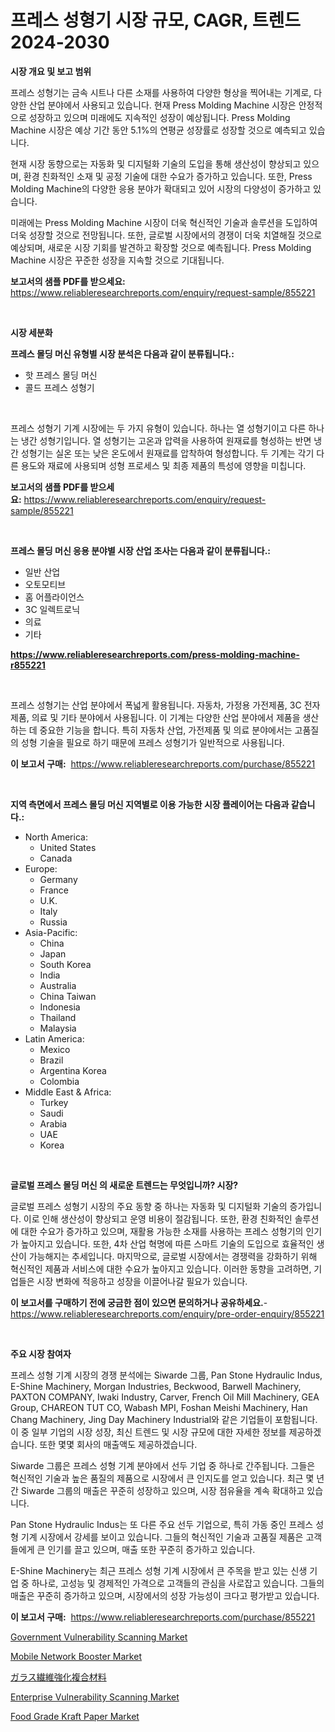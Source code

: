 <p><h1>프레스 성형기 시장 규모, CAGR, 트렌드 2024-2030</h1></p><p><strong>시장 개요 및 보고 범위</strong></p>
<p><p>프레스 성형기는 금속 시트나 다른 소재를 사용하여 다양한 형상을 찍어내는 기계로, 다양한 산업 분야에서 사용되고 있습니다. 현재 Press Molding Machine 시장은 안정적으로 성장하고 있으며 미래에도 지속적인 성장이 예상됩니다. Press Molding Machine 시장은 예상 기간 동안 5.1%의 연평균 성장률로 성장할 것으로 예측되고 있습니다.</p><p>현재 시장 동향으로는 자동화 및 디지털화 기술의 도입을 통해 생산성이 향상되고 있으며, 환경 친화적인 소재 및 공정 기술에 대한 수요가 증가하고 있습니다. 또한, Press Molding Machine의 다양한 응용 분야가 확대되고 있어 시장의 다양성이 증가하고 있습니다.</p><p>미래에는 Press Molding Machine 시장이 더욱 혁신적인 기술과 솔루션을 도입하여 더욱 성장할 것으로 전망됩니다. 또한, 글로벌 시장에서의 경쟁이 더욱 치열해질 것으로 예상되며, 새로운 시장 기회를 발견하고 확장할 것으로 예측됩니다. Press Molding Machine 시장은 꾸준한 성장을 지속할 것으로 기대됩니다.</p></p>
<p><strong>보고서의 샘플 PDF를 받으세요:</strong> <a href="https://www.reliableresearchreports.com/enquiry/request-sample/855221">https://www.reliableresearchreports.com/enquiry/request-sample/855221</a></p>
<p>&nbsp;</p>
<p><strong>시장 세분화</strong></p>
<p><strong>프레스 몰딩 머신 유형별 시장 분석은 다음과 같이 분류됩니다.:</strong></p>
<p><ul><li>핫 프레스 몰딩 머신</li><li>콜드 프레스 성형기</li></ul></p>
<p>&nbsp;</p>
<p><p>프레스 성형기 기계 시장에는 두 가지 유형이 있습니다. 하나는 열 성형기이고 다른 하나는 냉간 성형기입니다. 열 성형기는 고온과 압력을 사용하여 원재료를 형성하는 반면 냉간 성형기는 실온 또는 낮은 온도에서 원재료를 압착하여 형성합니다. 두 기계는 각기 다른 용도와 재료에 사용되며 성형 프로세스 및 최종 제품의 특성에 영향을 미칩니다.</p></p>
<p><strong>보고서의 샘플 PDF를 받으세요:</strong>&nbsp;<a href="https://www.reliableresearchreports.com/enquiry/request-sample/855221">https://www.reliableresearchreports.com/enquiry/request-sample/855221</a></p>
<p>&nbsp;</p>
<p><strong> 프레스 몰딩 머신 응용 분야별 시장 산업 조사는 다음과 같이 분류됩니다.:</strong></p>
<p><ul><li>일반 산업</li><li>오토모티브</li><li>홈 어플라이언스</li><li>3C 일렉트로닉</li><li>의료</li><li>기타</li></ul></p>
<p><strong><a href="https://www.reliableresearchreports.com/press-molding-machine-r855221">https://www.reliableresearchreports.com/press-molding-machine-r855221</a></strong></p>
<p>&nbsp;</p>
<p><p>프레스 성형기는 산업 분야에서 폭넓게 활용됩니다. 자동차, 가정용 가전제품, 3C 전자제품, 의료 및 기타 분야에서 사용됩니다. 이 기계는 다양한 산업 분야에서 제품을 생산하는 데 중요한 기능을 합니다. 특히 자동차 산업, 가전제품 및 의료 분야에서는 고품질의 성형 기술을 필요로 하기 때문에 프레스 성형기가 일반적으로 사용됩니다.</p></p>
<p><strong>이 보고서 구매:</strong>&nbsp; <a href="https://www.reliableresearchreports.com/purchase/855221">https://www.reliableresearchreports.com/purchase/855221</a></p>
<p>&nbsp;</p>
<p><strong>지역 측면에서 프레스 몰딩 머신 지역별로 이용 가능한 시장 플레이어는 다음과 같습니다.:</strong></p>
<p><ul>
    <li>
        North America:
        <ul>
            <li>United States</li>
            <li>Canada</li>
        </ul>
    </li>
    <li>
        Europe:
        <ul>
            <li>Germany</li>
            <li>France</li>
            <li>U.K.</li>
            <li>Italy</li>
            <li>Russia</li>
        </ul>
    </li>
    <li>
        Asia-Pacific:
        <ul>
            <li>China</li>
            <li>Japan</li>
            <li>South Korea</li>
            <li>India</li>
            <li>Australia</li>
            <li>China Taiwan</li>
            <li>Indonesia</li>
            <li>Thailand</li>
            <li>Malaysia</li>
        </ul>
    </li>
    <li>
        Latin America:
        <ul>
            <li>Mexico</li>
            <li>Brazil</li>
            <li>Argentina Korea</li>
            <li>Colombia</li>
        </ul>
    </li>
    <li>
        Middle East & Africa:
        <ul>
            <li>Turkey</li>
            <li>Saudi</li>
            <li>Arabia</li>
            <li>UAE</li>
            <li>Korea</li>
        </ul>
    </li>
    </ul></p>
<p>&nbsp;</p>
<p><strong>글로벌 프레스 몰딩 머신 의 새로운 트렌드는 무엇입니까? 시장?</strong></p>
<p><p>글로벌 프레스 성형기 시장의 주요 동향 중 하나는 자동화 및 디지털화 기술의 증가입니다. 이로 인해 생산성이 향상되고 운영 비용이 절감됩니다. 또한, 환경 친화적인 솔루션에 대한 수요가 증가하고 있으며, 재활용 가능한 소재를 사용하는 프레스 성형기의 인기가 높아지고 있습니다. 또한, 4차 산업 혁명에 따른 스마트 기술의 도입으로 효율적인 생산이 가능해지는 추세입니다. 마지막으로, 글로벌 시장에서는 경쟁력을 강화하기 위해 혁신적인 제품과 서비스에 대한 수요가 높아지고 있습니다. 이러한 동향을 고려하면, 기업들은 시장 변화에 적응하고 성장을 이끌어나갈 필요가 있습니다.</p></p>
<p><strong>이 보고서를 구매하기 전에 궁금한 점이 있으면 문의하거나 공유하세요.</strong>- <a href="https://www.reliableresearchreports.com/enquiry/pre-order-enquiry/855221">https://www.reliableresearchreports.com/enquiry/pre-order-enquiry/855221</a></p>
<p>&nbsp;</p>
<p><strong>주요 시장 참여자</strong></p>
<p><p>프레스 성형 기계 시장의 경쟁 분석에는 Siwarde 그룹, Pan Stone Hydraulic Indus, E-Shine Machinery, Morgan Industries, Beckwood, Barwell Machinery, PAXTON COMPANY, Iwaki Industry, Carver, French Oil Mill Machinery, GEA Group, CHAREON TUT CO, Wabash MPI, Foshan Meishi Machinery, Han Chang Machinery, Jing Day Machinery Industrial와 같은 기업들이 포함됩니다. 이 중 일부 기업의 시장 성장, 최신 트렌드 및 시장 규모에 대한 자세한 정보를 제공하겠습니다. 또한 몇몇 회사의 매출액도 제공하겠습니다.</p><p>Siwarde 그룹은 프레스 성형 기계 분야에서 선두 기업 중 하나로 간주됩니다. 그들은 혁신적인 기술과 높은 품질의 제품으로 시장에서 큰 인지도를 얻고 있습니다. 최근 몇 년간 Siwarde 그룹의 매출은 꾸준히 성장하고 있으며, 시장 점유율을 계속 확대하고 있습니다.</p><p>Pan Stone Hydraulic Indus는 또 다른 주요 선두 기업으로, 특히 가동 중인 프레스 성형 기계 시장에서 강세를 보이고 있습니다. 그들의 혁신적인 기술과 고품질 제품은 고객들에게 큰 인기를 끌고 있으며, 매출 또한 꾸준히 증가하고 있습니다.</p><p>E-Shine Machinery는 최근 프레스 성형 기계 시장에서 큰 주목을 받고 있는 신생 기업 중 하나로, 고성능 및 경제적인 가격으로 고객들의 관심을 사로잡고 있습니다. 그들의 매출은 꾸준히 증가하고 있으며, 시장에서의 성장 가능성이 크다고 평가받고 있습니다.</p></p>
<p><strong>이 보고서 구매:</strong>&nbsp;&nbsp;<a href="https://www.reliableresearchreports.com/purchase/855221">https://www.reliableresearchreports.com/purchase/855221</a></p>
<p><p><a href="https://github.com/luckyshygirl/Market-Research-Report-List-4/blob/main/government-vulnerability-scanning-market.md">Government Vulnerability Scanning Market</a></p><p><a href="https://www.linkedin.com/pulse/mobile-network-booster-market-competitive-analysis-trends-1xice">Mobile Network Booster Market</a></p><p><a href="https://github.com/roulaayoub-saad/Market-Research-Report-List-1/blob/main/765930956117.md">ガラス繊維強化複合材料</a></p><p><a href="https://github.com/markusgodoy/Market-Research-Report-List-3/blob/main/enterprise-vulnerability-scanning-market.md">Enterprise Vulnerability Scanning Market</a></p><p><a href="https://issuu.com/reportprime-2/docs/food-grade-kraft-paper-market-size-2030.pptx">Food Grade Kraft Paper Market</a></p></p>